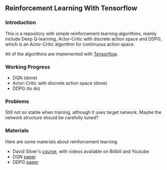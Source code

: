 ## Reinforcement Learning With Tensorflow

### Introduction
This is a repository with simple reinforcement learning algorithms, mainly
include Deep Q-learning, Actor-Critic with discrete action space and DDPG, which is
an Actor-Critic algorithm for continuous action space.

All of the algorithms are implemented with [Tensorflow](https://www.tensorflow.org/).

### Working Progress

- DQN (done)
- Actor-Critic with discrete action space (done)
- DDPG (to do)

### Problems
Still not so stable when training, although it uses target network. Maybe
the network structure should be carefully tuned?

### Materials

Here are some materials about reinforcement learning
- David Silver's [course](http://www0.cs.ucl.ac.uk/staff/d.silver/web/Teaching.html), 
with videos available on Bilibili and Youtube
- DQN [paper](https://arxiv.org/abs/1312.5602)
- DDPG [paper](https://arxiv.org/abs/1509.02971)
